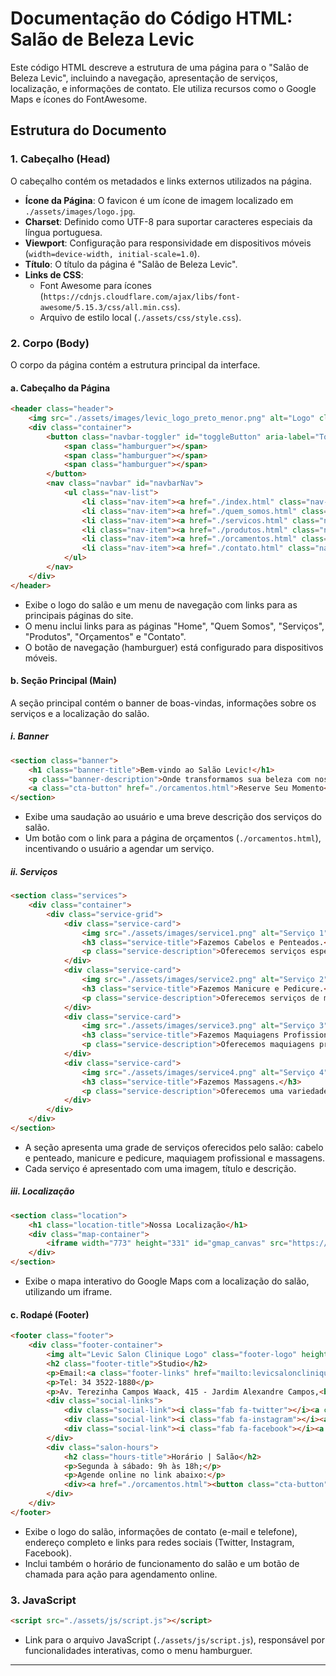 # Documentação do Código HTML: Salão de Beleza Levic

Este código HTML descreve a estrutura de uma página para o "Salão de Beleza Levic", incluindo a navegação, apresentação de serviços, localização, e informações de contato. Ele utiliza recursos como o Google Maps e ícones do FontAwesome.

## Estrutura do Documento

### 1. **Cabeçalho (Head)**
O cabeçalho contém os metadados e links externos utilizados na página.

- **Ícone da Página**: O favicon é um ícone de imagem localizado em `./assets/images/logo.jpg`.
- **Charset**: Definido como UTF-8 para suportar caracteres especiais da língua portuguesa.
- **Viewport**: Configuração para responsividade em dispositivos móveis (`width=device-width, initial-scale=1.0`).
- **Título**: O título da página é "Salão de Beleza Levic".
- **Links de CSS**:
  - Font Awesome para ícones (`https://cdnjs.cloudflare.com/ajax/libs/font-awesome/5.15.3/css/all.min.css`).
  - Arquivo de estilo local (`./assets/css/style.css`).

### 2. **Corpo (Body)**
O corpo da página contém a estrutura principal da interface.

#### a. **Cabeçalho da Página**
```html
<header class="header">
    <img src="./assets/images/levic_logo_preto_menor.png" alt="Logo" class="logo">
    <div class="container">
        <button class="navbar-toggler" id="toggleButton" aria-label="Toggle navigation">
            <span class="hamburguer"></span>
            <span class="hamburguer"></span>
            <span class="hamburguer"></span>
        </button>
        <nav class="navbar" id="navbarNav">
            <ul class="nav-list">
                <li class="nav-item"><a href="./index.html" class="nav-link active">Home</a></li>
                <li class="nav-item"><a href="./quem_somos.html" class="nav-link">Quem Somos</a></li>
                <li class="nav-item"><a href="./servicos.html" class="nav-link">Serviços</a></li>
                <li class="nav-item"><a href="./produtos.html" class="nav-link">Produtos</a></li>
                <li class="nav-item"><a href="./orcamentos.html" class="nav-link">Orçamentos</a></li>
                <li class="nav-item"><a href="./contato.html" class="nav-link">Contato</a></li>
            </ul>
        </nav>
    </div>
</header>
```
- Exibe o logo do salão e um menu de navegação com links para as principais páginas do site.
- O menu inclui links para as páginas "Home", "Quem Somos", "Serviços", "Produtos", "Orçamentos" e "Contato".
- O botão de navegação (hamburguer) está configurado para dispositivos móveis.

#### b. **Seção Principal (Main)**
A seção principal contém o banner de boas-vindas, informações sobre os serviços e a localização do salão.

##### i. **Banner**
```html
<section class="banner">
    <h1 class="banner-title">Bem-vindo ao Salão Levic!</h1>
    <p class="banner-description">Onde transformamos sua beleza com nossos serviços, tudo com carinho e profissionalismo!</p>
    <a class="cta-button" href="./orcamentos.html">Reserve Seu Momento</a>
</section>
```
- Exibe uma saudação ao usuário e uma breve descrição dos serviços do salão.
- Um botão com o link para a página de orçamentos (`./orcamentos.html`), incentivando o usuário a agendar um serviço.

##### ii. **Serviços**
```html
<section class="services">
    <div class="container">
        <div class="service-grid">
            <div class="service-card">
                <img src="./assets/images/service1.png" alt="Serviço 1" class="service-image">
                <h3 class="service-title">Fazemos Cabelos e Penteados.</h3>
                <p class="service-description">Oferecemos serviços especializados em cabelos e penteados, transformando seu visual com estilo e criatividade.</p>
            </div>
            <div class="service-card">
                <img src="./assets/images/service2.png" alt="Serviço 2" class="service-image">
                <h3 class="service-title">Fazemos Manicure e Pedicure.</h3>
                <p class="service-description">Oferecemos serviços de manicure e pedicure para deixar suas unhas sempre impecáveis.</p>
            </div>
            <div class="service-card">
                <img src="./assets/images/service3.png" alt="Serviço 3" class="service-image">
                <h3 class="service-title">Fazemos Maquiagens Profissionais.</h3>
                <p class="service-description">Oferecemos maquiagens profissionais que realçam sua beleza natural e atendem a todas as ocasiões.</p>
            </div>
            <div class="service-card">
                <img src="./assets/images/service4.png" alt="Serviço 4" class="service-image">
                <h3 class="service-title">Fazemos Massagens.</h3>
                <p class="service-description">Oferecemos uma variedade de massagens para promover relaxamento e bem-estar.</p>
            </div>
        </div>
    </div>
</section>
```
- A seção apresenta uma grade de serviços oferecidos pelo salão: cabelo e penteado, manicure e pedicure, maquiagem profissional e massagens.
- Cada serviço é apresentado com uma imagem, título e descrição.

##### iii. **Localização**
```html
<section class="location">
    <h1 class="location-title">Nossa Localização</h1>
    <div class="map-container">
        <iframe width="773" height="331" id="gmap_canvas" src="https://maps.google.com/maps?q=Av.+Terezinha+Campos+Waack%2C+415%2C+Jardim+Alexandre+Campos%2C+Uberaba%2FMG%2C+38020-040&t=&z=20&ie=UTF8&iwloc=&output=embed" frameborder="0" scrolling="no" marginheight="0" marginwidth="0"></iframe>
    </div>
</section>
```
- Exibe o mapa interativo do Google Maps com a localização do salão, utilizando um iframe.

#### c. **Rodapé (Footer)**
```html
<footer class="footer">
    <div class="footer-container">
        <img alt="Levic Salon Clinique Logo" class="footer-logo" height="160" src="https://storage.googleapis.com/a1aa/image/fbM7SRf7E1u4d0ShMuV0qIF5s6X1tW719543GcG0oZnewISnA.jpg" width="200" />
        <h2 class="footer-title">Studio</h2>
        <p>Email:<a class="footer-links" href="mailto:levicsalonclinique@hotmail.com">levicsalonclinique@hotmail.com</a></p>
        <p>Tel: 34 3522-1880</p>
        <p>Av. Terezinha Campos Waack, 415 - Jardim Alexandre Campos,<br> Uberaba - MG, 38020-040</p>
        <div class="social-links">
            <div class="social-link"><i class="fab fa-twitter"></i><a class="footer-links" href="">Siga no Twitter</a></div>
            <div class="social-link"><i class="fab fa-instagram"></i><a class="footer-links" href="">Siga no Instagram</a></div>
            <div class="social-link"><i class="fab fa-facebook"></i><a class="footer-links" href="">Acompanhe no Facebook</a></div>
        </div>
        <div class="salon-hours">
            <h2 class="hours-title">Horário | Salão</h2>
            <p>Segunda à sábado: 9h às 18h;</p>
            <p>Agende online no link abaixo:</p>
            <div><a href="./orcamentos.html"><button class="cta-button">Agende Online</button></a></div>
        </div>
    </div>
</footer>
```
- Exibe o logo do salão, informações de contato (e-mail e telefone), endereço completo e links para redes sociais (Twitter, Instagram, Facebook).
- Inclui também o horário de funcionamento do salão e um botão de chamada para ação para agendamento online.

### 3. **JavaScript**
```html
<script src="./assets/js/script.js"></script>
```
- Link para o arquivo JavaScript (`./assets/js/script.js`), responsável por funcionalidades interativas, como o menu hamburguer.

---

